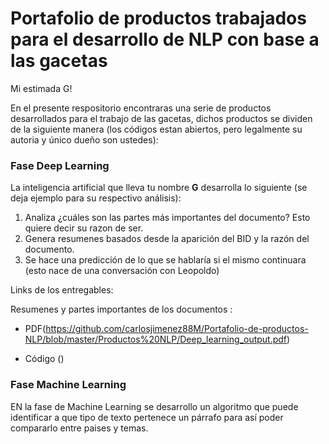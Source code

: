 # Portafolio de productos trabajados para el desarrollo de NLP con base a las gacetas

Mi estimada G!

En el presente respositorio encontraras una serie de productos desarrollados para el trabajo de las gacetas, dichos productos se dividen de la siguiente manera (los códigos estan abiertos, pero legalmente su autoria y único dueño son ustedes):




### Fase Deep Learning

La inteligencia artificial que lleva tu nombre **G** desarrolla lo siguiente (se deja ejemplo para su respectivo análisis):

1. Analiza ¿cuáles son las partes más importantes del documento? Esto quiere decir su razon de ser.
2. Genera resumenes basados desde la aparición del BID y la razón del documento.
3. Se hace una predicción de lo que se hablaría si el mismo continuara (esto nace de una conversación con Leopoldo)

Links de los entregables:

Resumenes y partes importantes de los documentos :

* PDF(https://github.com/carlosjimenez88M/Portafolio-de-productos-NLP/blob/master/Productos%20NLP/Deep_learning_output.pdf)

* Código ()

### Fase Machine Learning

EN la fase de Machine Learning se desarrollo un algoritmo que puede identificar a que tipo de texto pertenece un párrafo para así poder compararlo entre paises y temas.



